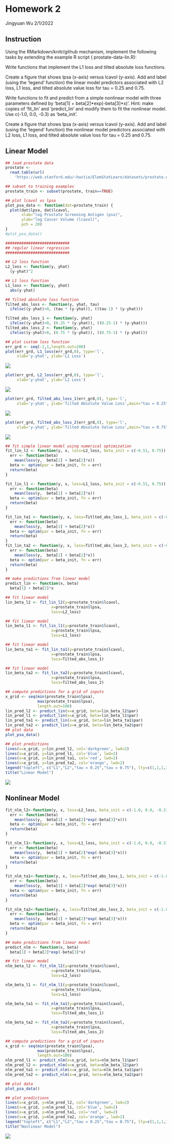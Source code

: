 Homework 2
================
Jingyuan Wu
2/1/2022

## Instruction

Using the RMarkdown/knitr/github mechanism, implement the following
tasks by extending the example R script ( prostate-data-lin.R):

Write functions that implement the L1 loss and tilted absolute loss
functions.

Create a figure that shows lpsa (x-axis) versus lcavol (y-axis). Add and
label (using the ‘legend’ function) the linear model predictors
associated with L2 loss, L1 loss, and tilted absolute value loss for tau
= 0.25 and 0.75.

Write functions to fit and predict from a simple nonlinear model with
three parameters defined by ‘beta\[1\] + beta\[2\]*exp(-beta\[3\]*x)’.
Hint: make copies of ‘fit\_lin’ and ‘predict\_lin’ and modify them to
fit the nonlinear model. Use c(-1.0, 0.0, -0.3) as ‘beta\_init’.

Create a figure that shows lpsa (x-axis) versus lcavol (y-axis). Add and
label (using the ‘legend’ function) the nonlinear model predictors
associated with L2 loss, L1 loss, and tilted absolute value loss for tau
= 0.25 and 0.75.

## Linear Model

``` r
## load prostate data
prostate <- 
  read.table(url(
    'https://web.stanford.edu/~hastie/ElemStatLearn/datasets/prostate.data'))

## subset to training examples
prostate_train <- subset(prostate, train==TRUE)

## plot lcavol vs lpsa
plot_psa_data <- function(dat=prostate_train) {
  plot(dat$lpsa, dat$lcavol,
       xlab="log Prostate Screening Antigen (psa)",
       ylab="log Cancer Volume (lcavol)",
       pch = 20)
}
#plot_psa_data()

############################
## regular linear regression
############################

## L2 loss function
L2_loss <- function(y, yhat)
  (y-yhat)^2

## L1 loss function
L1_loss <- function(y, yhat)
  abs(y-yhat)

## Tilted absolute loss function
Tilted_abs_loss <- function(y, yhat, tau)
  ifelse((y-yhat)>0, (tau * (y-yhat)), ((tau-1) * (y-yhat)))

Tilted_abs_loss_1 <- function(y, yhat)
  ifelse((y-yhat)>0, (0.25 * (y-yhat)), ((0.25-1) * (y-yhat)))
Tilted_abs_loss_2 <- function(y, yhat)
  ifelse((y-yhat)>0, (0.75 * (y-yhat)), ((0.75-1) * (y-yhat)))

## plot custom loss function
err_grd <- seq(-1,1,length.out=200)
plot(err_grd, L1_loss(err_grd,0), type='l',
     xlab='y-yhat', ylab='L1 Loss')
```

![](Homework-2_files/figure-gfm/unnamed-chunk-1-1.png)<!-- -->

``` r
plot(err_grd, L2_loss(err_grd,0), type='l',
     xlab='y-yhat', ylab='L2 Loss')
```

![](Homework-2_files/figure-gfm/unnamed-chunk-1-2.png)<!-- -->

``` r
plot(err_grd, Tilted_abs_loss_1(err_grd,0), type='l',
     xlab='y-yhat', ylab='Tilted Absolute Value Loss',main="tau = 0.25")
```

![](Homework-2_files/figure-gfm/unnamed-chunk-1-3.png)<!-- -->

``` r
plot(err_grd, Tilted_abs_loss_2(err_grd,0), type='l',
     xlab='y-yhat', ylab='Tilted Absolute Value Loss',main="tau = 0.75")
```

![](Homework-2_files/figure-gfm/unnamed-chunk-1-4.png)<!-- -->

``` r
## fit simple linear model using numerical optimization
fit_lin_l2 <- function(y, x, loss=L2_loss, beta_init = c(-0.51, 0.75)) {
  err <- function(beta)
    mean(loss(y,  beta[1] + beta[2]*x))
  beta <- optim(par = beta_init, fn = err)
  return(beta)
}

fit_lin_l1 <- function(y, x, loss=L1_loss, beta_init = c(-0.51, 0.75)) {
  err <- function(beta)
    mean(loss(y,  beta[1] + beta[2]*x))
  beta <- optim(par = beta_init, fn = err)
  return(beta)
}

fit_lin_ta1 <- function(y, x, loss=Titlted_abs_loss_1, beta_init = c(-0.51, 0.75)) {
  err <- function(beta)
    mean(loss(y,  beta[1] + beta[2]*x))
  beta <- optim(par = beta_init, fn = err)
  return(beta)
}
fit_lin_ta2 <- function(y, x, loss=Titlted_abs_loss_2, beta_init = c(-0.51, 0.75)) {
  err <- function(beta)
    mean(loss(y,  beta[1] + beta[2]*x))
  beta <- optim(par = beta_init, fn = err)
  return(beta)
}

## make predictions from linear model
predict_lin <- function(x, beta)
  beta[1] + beta[2]*x

## fit linear model
lin_beta_l2 <- fit_lin_l2(y=prostate_train$lcavol,
                    x=prostate_train$lpsa,
                    loss=L2_loss)

## fit linear model
lin_beta_l1 <- fit_lin_l1(y=prostate_train$lcavol,
                    x=prostate_train$lpsa,
                    loss=L1_loss)

## fit linear model
lin_beta_ta1 <- fit_lin_ta1(y=prostate_train$lcavol,
                    x=prostate_train$lpsa,
                    loss=Tilted_abs_loss_1)

## fit linear model
lin_beta_ta2 <- fit_lin_ta2(y=prostate_train$lcavol,
                    x=prostate_train$lpsa,
                    loss=Tilted_abs_loss_2)

## compute predictions for a grid of inputs
x_grid <- seq(min(prostate_train$lpsa),
              max(prostate_train$lpsa),
              length.out=100)
lin_pred_l2 <- predict_lin(x=x_grid, beta=lin_beta_l2$par)
lin_pred_l1 <- predict_lin(x=x_grid, beta=lin_beta_l1$par)
lin_pred_ta1 <- predict_lin(x=x_grid, beta=lin_beta_ta1$par)
lin_pred_ta2 <- predict_lin(x=x_grid, beta=lin_beta_ta2$par)
## plot data
plot_psa_data()

## plot predictions
lines(x=x_grid, y=lin_pred_l2, col='darkgreen', lwd=2)
lines(x=x_grid, y=lin_pred_l1, col='blue', lwd=2)
lines(x=x_grid, y=lin_pred_ta1, col='red', lwd=2)
lines(x=x_grid, y=lin_pred_ta2, col='orange', lwd=2)
legend("topleft", c("L1","L2","tau = 0.25","tau = 0.75"), lty=c(1,1,1,1), bty = "n", cex=.7, col=c("blue", "darkgreen", "red", "orange"))
title("Linear Model")
```

![](Homework-2_files/figure-gfm/unnamed-chunk-1-5.png)<!-- -->

## Nonlinear Model

``` r
fit_nlm_l2<-function(y, x, loss=L2_loss, beta_init = c(-1.0, 0.0, -0.3)) {
  err <- function(beta)
    mean(loss(y,  beta[1] + beta[2]*exp(-beta[3]*x)))
  beta <- optim(par = beta_init, fn = err)
  return(beta)
}

fit_nlm_l1<-function(y, x, loss=L1_loss, beta_init = c(-1.0, 0.0, -0.3)) {
  err <- function(beta)
    mean(loss(y,  beta[1] + beta[2]*exp(-beta[3]*x)))
  beta <- optim(par = beta_init, fn = err)
  return(beta)
}

fit_nlm_ta1<-function(y, x, loss=Titlted_abs_loss_1, beta_init = c(-1.0, 0.0, -0.3)) {
  err <- function(beta)
    mean(loss(y,  beta[1] + beta[2]*exp(-beta[3]*x)))
  beta <- optim(par = beta_init, fn = err)
  return(beta)
}

fit_nlm_ta2<-function(y, x, loss=Titlted_abs_loss_2, beta_init = c(-1.0, 0.0, -0.3)) {
  err <- function(beta)
    mean(loss(y,  beta[1] + beta[2]*exp(-beta[3]*x)))
  beta <- optim(par = beta_init, fn = err)
  return(beta)
}

## make predictions from linear model
predict_nlm <- function(x, beta)
  beta[1] + beta[2]*exp(-beta[3]*x)

## fit linear model
nlm_beta_l2 <- fit_nlm_l2(y=prostate_train$lcavol,
                    x=prostate_train$lpsa,
                    loss=L2_loss)

nlm_beta_l1 <- fit_nlm_l1(y=prostate_train$lcavol,
                    x=prostate_train$lpsa,
                    loss=L1_loss)

nlm_beta_ta1 <- fit_nlm_ta1(y=prostate_train$lcavol,
                    x=prostate_train$lpsa,
                    loss=Tilted_abs_loss_1)

nlm_beta_ta2 <- fit_nlm_ta2(y=prostate_train$lcavol,
                    x=prostate_train$lpsa,
                    loss=Tilted_abs_loss_2)

## compute predictions for a grid of inputs
x_grid <- seq(min(prostate_train$lpsa),
              max(prostate_train$lpsa),
              length.out=100)
nlm_pred_l1 <- predict_nlm(x=x_grid, beta=nlm_beta_l1$par)
nlm_pred_l2 <- predict_nlm(x=x_grid, beta=nlm_beta_l2$par)
nlm_pred_ta1 <- predict_nlm(x=x_grid, beta=nlm_beta_ta1$par)
nlm_pred_ta2 <- predict_nlm(x=x_grid, beta=nlm_beta_ta2$par)

## plot data
plot_psa_data()

## plot predictions
lines(x=x_grid, y=nlm_pred_l2, col='darkgreen', lwd=2)
lines(x=x_grid, y=nlm_pred_l1, col='blue', lwd=2)
lines(x=x_grid, y=nlm_pred_ta1, col='red', lwd=2)
lines(x=x_grid, y=nlm_pred_ta2, col='orange', lwd=2)
legend("topleft", c("L1","L2","tau = 0.25","tau = 0.75"), lty=c(1,1,1,1), bty = "n", cex=.7, col=c("blue", "darkgreen", "red", "orange"))
title("Nonlinear Model")
```

![](Homework-2_files/figure-gfm/unnamed-chunk-2-1.png)<!-- -->

